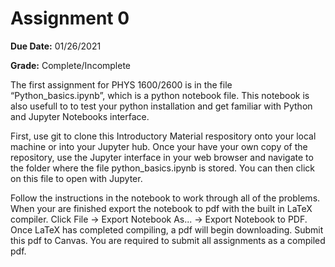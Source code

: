 
# Assignment 0
**Due Date:** 01/26/2021

**Grade:** Complete/Incomplete

The first assignment for PHYS 1600/2600 is in the file “Python_basics.ipynb”, which is a python notebook file. This notebook is also usefull to to test your python installation and get familiar with Python and Jupyter Notebooks interface. 


First, use git to clone this Introductory Material respository onto your local machine or into your Jupyter hub. Once your have your own copy of the repository, use the Jupyter interface in your web browser and navigate to the folder where the file python_basics.ipynb is stored. You can then click on this file to open with Jupyter. 

Follow the instructions in the notebook to work through all of the problems. When your are finished export the notebook to pdf with the built in LaTeX compiler. Click File -> Export Notebook As... -> Export Notebook to PDF. Once LaTeX has completed compiling, a pdf will begin downloading. Submit this pdf to Canvas.  You are required to submit all assignments as a compiled pdf.
